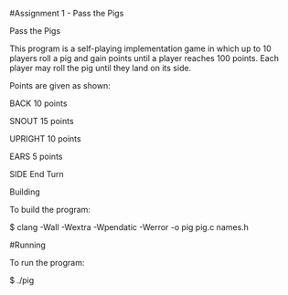 #Assignment 1 - Pass the Pigs

Pass the Pigs

This program is a self-playing implementation game in which up to 10 players roll a pig and gain points until a player reaches 100 points. Each player may roll the pig until they land on its side.

Points are given as shown:

BACK 10 points

SNOUT 15 points

UPRIGHT 10 points

EARS 5 points

SIDE End Turn

Building

To build the program:

$ clang -Wall -Wextra -Wpendatic -Werror -o pig pig.c names.h

#Running

To run the program:

$ ./pig

